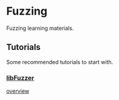 # Fuzzing
Fuzzing learning materials.

## Tutorials
Some recommended tutorials to start with.
### [libFuzzer](https://github.com/google/fuzzing/blob/master/tutorial/libFuzzerTutorial.md)
[overview](http://llvm.org/docs/LibFuzzer.html)
